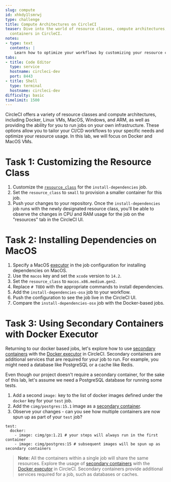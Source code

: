 ```yaml
---
slug: compute
id: xhkdy1lsmrwj
type: challenge
title: Compute Architectures on CircleCI
teaser: Dive into the world of resource classes, compute architectures, and secondary
  containers in CircleCI.
notes:
- type: text
  contents: |
    Learn how to optimize your workflows by customizing your resource classes, experimenting with different compute architectures like Docker and MacOS, and adding secondary containers to your jobs.
tabs:
- title: Code Editor
  type: service
  hostname: circleci-dev
  port: 8443
- title: Shell
  type: terminal
  hostname: circleci-dev
difficulty: basic
timelimit: 1500
---
```


CircleCI offers a variety of resource classes and compute architectures, including Docker, Linux VMs, MacOS, Windows, and ARM, as well as providing the ability for you to run jobs on your own infrastructure. These options allow you to tailor your CI/CD workflows to your specific needs and optimize your resource usage. In this lab, we will focus on Docker and MacOS VMs.

Task 1: Customizing the Resource Class
==============
1. Customize the [`resource_class`](https://circleci.com/docs/resource-class-overview/) for the `install-dependencies` job.
1. Set the `resource_class` to `small` to provision a smaller container for this job.
1. Push your changes to your repository. Once the `install-dependencies` job runs with the newly designated resource class, you'll be able to observe the changes in CPU and RAM usage for the job on the "resources" tab in the CircleCI UI.

Task 2: Installing Dependencies on MacOS
==============
1. Specify a MacOS [executor](https://circleci.com/docs/using-macos/) in the job configuration for installing dependencies on MacOS.
1. Use the `macos` key and set the `xcode` version to `14.2`.
1. Set the `resource_class` to `macos.x86.medium.gen2`.
1. Replace `# TODO` with the appropriate commands to install dependencies.
1. Add the `install-dependencies-osx` job to your workflow.
1. Push the configuration to see the job live in the CircleCI UI.
1. Compare the `install-dependencies-osx` job with the Docker-based jobs.

Task 3: Using Secondary Containers with Docker Executor
==============

Returning to our docker based jobs, let's explore how to use [secondary containers](https://circleci.com/docs/using-docker/#using-multiple-docker-images) with the [Docker executor](https://circleci.com/docs/using-docker/) in CircleCI. Secondary containers are additional services that are required for your job to run. For example, you might need a database like PostgreSQL or a cache like Redis.

Even though our project doesn't require a secondary container, for the sake of this lab, let's assume we need a PostgreSQL database for running some tests.

1. Add a second `image:` key to the list of docker images defined under the `docker` key for your `test` job.
1. Add the `cimg/postgres:15.1` image as a [secondary container](https://circleci.com/docs/using-docker/#using-multiple-docker-images).
1. Observe your changes - can you see how multiple containers are now spun up as part of your `test` job?


```
test:
  docker:
    - image: cimg/go:1.21 # your steps will always run in the first container
    - image: cimg/postgres:15 # subsequent images will be spun up as secondary containers
```

> **Note:** All the containers within a single job will share the same resources. Explore the usage of [secondary containers](https://circleci.com/docs/using-docker/#using-multiple-docker-images) with the [Docker executor](https://circleci.com/docs/using-docker/) in CircleCI. Secondary containers provide additional services required for a job, such as databases or caches.

